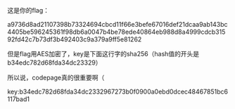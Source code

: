 
这是你的flag：

a9736d8ad21107398b73324694cbcd11f66e3befe67016def21dcaa9ab143bc4405be596245361f98db6a0047b4be78ede40864eb988d8a4999cdcb31592fd42c7b73df3b492403c9a379a9ff5e81262

但是flag用AES加密了，key是下面这行字的sha256（hash值的开头是b34edc782d68fda34dc23329）

所以说，codepage真的很重要啊（

key:b34edc782d68fda34dc2332967273b0f0900a0ebd0dcec48467851bc6117bad1